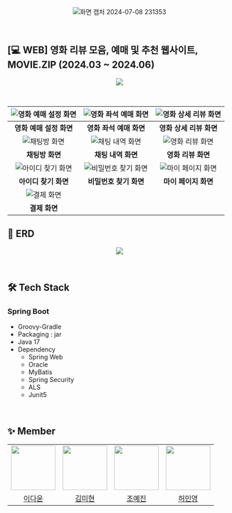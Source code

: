 
<p align="center">
  <img src="https://github.com/Munhak-Zip/Moviezip_Back/assets/110006845/e8d64401-4e07-45d5-abd1-923abf6a17d4" alt="화면 캡처 2024-07-08 231353">
</p>
<br>

## [💻 WEB] 영화 리뷰 모음, 예매 및 추천 웹사이트, MOVIE.ZIP (2024.03 ~ 2024.06)
<p align="center">
  <img src="https://github.com/Munhak-Zip/Moviezip_Back/assets/110006845/8f2ead82-be3e-4fb0-a2ec-04430d1a8cf5">
</p>
<br>

| ![영화 예매 설정 화면](https://github.com/user-attachments/assets/e3080f6e-82c9-4fe0-ab25-55e128e0a4b5) | ![영화 좌석 예매 화면](https://github.com/user-attachments/assets/2926e821-97ce-4103-b568-29c8af55967d) | ![영화 상세 리뷰 화면](https://github.com/user-attachments/assets/ee3582b9-afdf-48ba-8d2a-c5ba1b4b5641) |
| :---: | :---: | :---: |
| **영화 예매 설정 화면** | **영화 좌석 예매 화면** | **영화 상세 리뷰 화면** |
| ![채팅방 화면](https://github.com/user-attachments/assets/ccebfa2e-184d-484f-b788-2515307da38f) | ![채팅 내역 화면](https://github.com/user-attachments/assets/9e52b7b0-c7bb-4d9c-a060-97cbc7f86502) | ![영화 리뷰 화면](https://github.com/user-attachments/assets/17beb7db-72dd-44b3-a3d7-e6d1843b347f) |
| **채팅방 화면** | **채팅 내역 화면** | **영화 리뷰 화면** |
| ![아이디 찾기 화면](https://github.com/user-attachments/assets/2789237d-13d2-4b98-b357-dd4b8b28f16a) | ![비밀번호 찾기 화면](https://github.com/user-attachments/assets/395dcb43-25e9-4ff5-a900-3c3c3177f416) | ![마이 페이지 화면](https://github.com/user-attachments/assets/fa6c9663-6045-4392-866f-e8a08fd8e2b9) |
| **아이디 찾기 화면** | **비밀번호 찾기 화면** | **마이 페이지 화면** |
| ![결제 화면](https://github.com/user-attachments/assets/5f7e837b-b67b-45f9-9ba4-3e9d9f322411) |
| **결제 화면** |





## 🧱 ERD
<p align="center">
  <img src="https://github.com/user-attachments/assets/a3cc4810-ff4c-48a0-b5f1-60f983a3b757">
</p>


<br>

## 🛠️ Tech Stack
### Spring Boot
- Groovy-Gradle
- Packaging : jar
- Java 17
- Dependency
  - Spring Web
  - Oracle
  - MyBatis
  - Spring Security
  - ALS
  - Junit5

<br>

## ✨ Member
<div align="center">
  <table>
    <tr>
      <td align="center"><img src="https://avatars.githubusercontent.com/ldayun" width="100" height="100" /></td>
      <td align="center"><img src="https://avatars.githubusercontent.com/somflower" width="100" height="100" /></td>
      <td align="center"><img src="https://avatars.githubusercontent.com/yjin-jo" width="100" height="100" /></td>
      <td align="center"><img src="https://avatars.githubusercontent.com/MinCodeHub" width="100" height="100" /></td>
    </tr>
    <tr>
      <td align="center"><a href="https://github.com/ldayun">이다윤</a></td>
      <td align="center"><a href="https://github.com/somflower">김미현</a></td>
      <td align="center"><a href="https://github.com/yjin-jo">조예진</a></td>
      <td align="center"><a href="https://github.com/MinCodeHub">허민영</a></td>
    </tr>
  </table>
</div>

